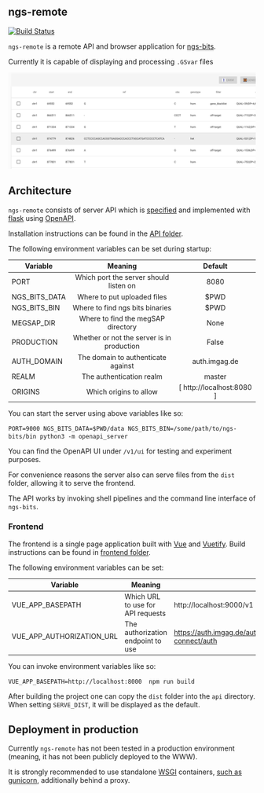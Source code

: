 ngs-remote
----------
[![Build Status](https://travis-ci.org/imgag/ngs-remote.svg?branch=master)](https://travis-ci.org/imgag/ngs-remote)

`ngs-remote` is a remote API and browser application for [ngs-bits](https://github.com/imgag/ngs-bits).

Currently it is capable of displaying and processing `.GSvar` files

![GSvar table](./screenshots/gsvar-table.png "GSvar table")

## Architecture

`ngs-remote` consists of server API which is [specified](./openapi.yaml) and implemented with [flask](http://flask.pocoo.org) using [OpenAPI](https://www.openapis.org/). 

Installation instructions can be found in the [API folder](./api/README.md).

The following environment variables can be set during startup:

| Variable        | Meaning                                    | Default |
| --------------- |:------------------------------------------:|:-------:|
| PORT            | Which port the server should listen on     | 8080    |
| NGS_BITS_DATA   | Where to put uploaded files                | $PWD    |
| NGS_BITS_BIN    | Where to find ngs bits binaries            | $PWD    |
| MEGSAP_DIR      | Where to find the megSAP directory         | None    |
| PRODUCTION      | Whether or not the server is in production | False   |
| AUTH_DOMAIN     | The domain to authenticate against  | auth.imgag.de  |
| REALM           | The authentication realm                   | master  |
| ORIGINS         | Which origins to allow   | [ http://localhost:8080 ] |

You can start the server using above variables like so:

```
PORT=9000 NGS_BITS_DATA=$PWD/data NGS_BITS_BIN=/some/path/to/ngs-bits/bin python3 -m openapi_server
```

You can find the OpenAPI UI under `/v1/ui` for testing and experiment purposes.

For convenience reasons the server also can serve files from the `dist` folder, allowing it to serve the frontend.

The API works by invoking shell pipelines and the command line interface of `ngs-bits`.

### Frontend

The frontend is a single page application built with [Vue](https://vuejs.org/) and [Vuetify](https://vuetifyjs.com/en/). Build instructions can be found in [frontend folder](./frontend/README.md).

The following environment variables can be set:

| Variable          | Meaning                                                  | Default                  | 
| ----------------- | -------------------------------------------------------- | ------------------------ |
| VUE_APP_BASEPATH  | Which URL to use for API requests                        | http://localhost:9000/v1 |
| VUE_APP_AUTHORIZATION_URL | The authorization endpoint to use                | https://auth.imgag.de/auth/realms/master/protocol/openid-connect/auth |

You can invoke environment variables like so:

```
VUE_APP_BASEPATH=http://localhost:8000  npm run build
```

After building the project one can copy the `dist` folder into the `api` directory. When setting `SERVE_DIST`, it will be displayed as the default.

## Deployment in production

Currently `ngs-remote` has not been tested in a production environment (meaning, it has not been publicly deployed to the WWW).

It is strongly recommended to use standalone [WSGI](https://wsgi.readthedocs.io/en/latest/index.html) containers, [such as gunicorn](http://flask.pocoo.org/docs/1.0/deploying/wsgi-standalone/#gunicorn), additionally behind a proxy.
